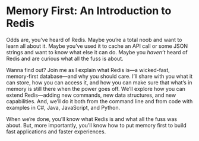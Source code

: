 # Memory First: An Introduction to Redis

Odds are, you’ve heard of Redis. Maybe you’re a total noob and want to learn all about it. Maybe you’ve used it to cache an API call or some JSON strings and want to know what else it can do. Maybe you *haven’t* heard of Redis and are curious what all the fuss is about.

Wanna find out? Join me as I explain what Redis is—a wicked-fast, memory-first database—and why you should care. I’ll share with you what it can store, how you can access it, and how you can make sure that what’s in memory is still there when the power goes off. We’ll explore how you can extend Redis—adding new commands, new data structures, and new capabilities. And, we’ll do it both from the command line and from code with examples in C#, Java, JavaScript, and Python.

When we’re done, you’ll know what Redis is and what all the fuss was about. But, more importantly, you’ll know how to put memory first to build fast applications and faster experiences.
